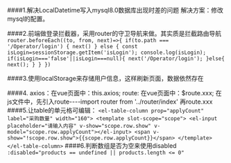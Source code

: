 ####1.解决LocalDatetime写入mysql8.0数据库出现时差的问题
解决方案：修改mysql的配置。
  
####2.前端做登录拦截器，采用router的守卫导航来做。其实质是拦截路由导航
  `router.beforeEach((to, from, next)=>{
    if(to.path === '/Operator/login') {
      next()
    } else {
      const isLogin=sessionStorage.getItem('isLogin');
      console.log(isLogin);
      if(isLogin==='false'||isLogin===null){
        next('/Operator/login');
      }else{
        next();
      }
    }
  })`
 
####3.使用localStorage来存储用户信息，这样刷新页面，数据依然存在

####4.
  axios：在vue页面中：this.axios;
  route: 在vue页面中：$route.xxx;
         在js文件中，先引入route----import router from '../router/index' 再route.xxx
####5.让table的单元格可编辑：
  `<el-table-column
    prop="applyCount"
    label="采购数量"
    width="160">
    <template slot-scope="scope">
      <el-input placeholder="请输入内容" v-show="scope.row.show" v-model="scope.row.applyCount"></el-input>
      <span v-show="!scope.row.show">{{scope.row.applyCount}}</span>
    </template>
  </el-table-column>`
####6.判断数组是否为空来使用disabled
  `:disabled="products == undefined || products.length <= 0"`
